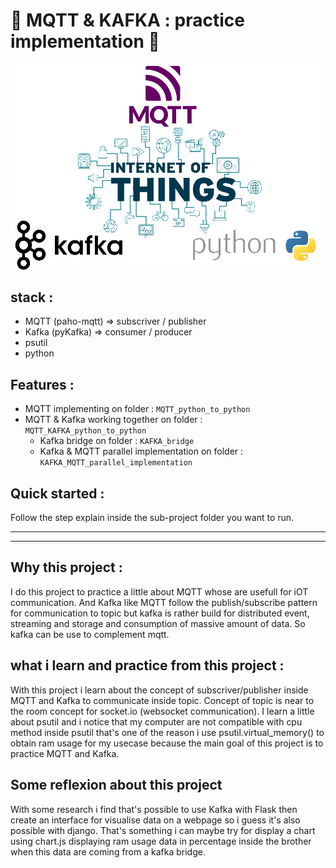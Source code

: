 # 🚀 MQTT & KAFKA : practice implementation 🚀

<div align="center">

![image](iot.png)

</div>

## stack :
* MQTT (paho-mqtt) => subscriver / publisher
* Kafka (pyKafka) => consumer / producer
* psutil 
* python

## Features :
* MQTT implementing on folder : `MQTT_python_to_python` 
* MQTT & Kafka working together on folder : `MQTT_KAFKA_python_to_python`
    * Kafka bridge on folder : `KAFKA_bridge`
    * Kafka & MQTT parallel implementation on folder : `KAFKA_MQTT_parallel_implementation`
    
## Quick started :
Follow the step explain inside the sub-project folder you want to run.

___
___
## Why this project :
I do this project to practice a little about MQTT whose are usefull for iOT communication. And Kafka like MQTT follow the publish/subscribe pattern for communication to topic but kafka is rather build for distributed event, streaming and storage and consumption of massive amount of data. So kafka can be use to complement mqtt. 

## what i learn and practice from this project :
With this project i learn about the concept of subscriver/publisher inside MQTT and Kafka to communicate inside topic. Concept of topic is near to the room concept for socket.io (websocket communication). 
I learn a little about psutil and i notice that my computer are not compatible with cpu method inside psutil that's one of the reason i use psutil.virtual_memory() to obtain ram usage for my usecase because the main goal of this project is to practice MQTT and Kafka.

## Some reflexion about this project 
With some research i find that's possible to use Kafka with Flask then create an interface for visualise data on a webpage so i guess it's also possible with django. That's something i can maybe try for display a chart using chart.js displaying ram usage data in percentage inside the brother when this data are coming from a kafka bridge.

